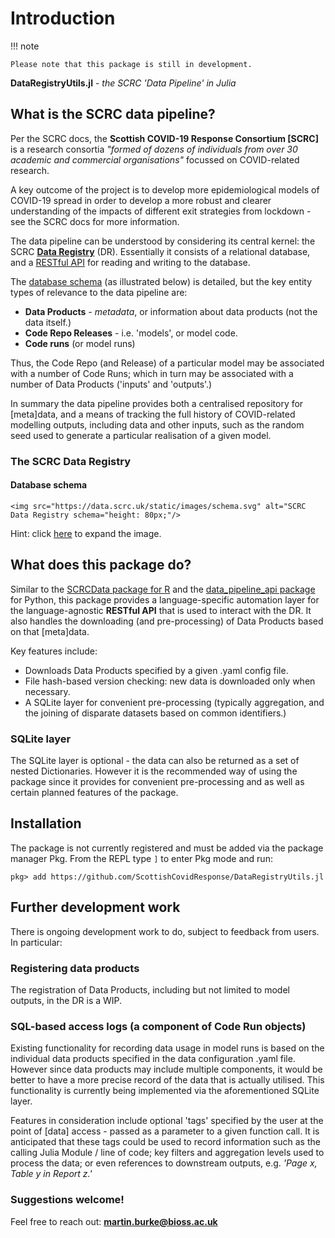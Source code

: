 # Introduction

!!! note

    Please note that this package is still in development.

**DataRegistryUtils.jl**  -  *the SCRC 'Data Pipeline' in Julia*

## What is the SCRC data pipeline?
Per the SCRC docs, the **Scottish COVID-19 Response Consortium [SCRC]** is a research consortia *"formed of dozens of individuals from over 30 academic and commercial organisations"* focussed on COVID-related research.

A key outcome of the project is to develop more epidemiological models of COVID-19 spread in order to develop a more robust and clearer understanding of the impacts of different exit strategies from lockdown - see the SCRC docs for more information.

The data pipeline can be understood by considering its central kernel: the SCRC **[Data Registry](https://data.scrc.uk/)** (DR). Essentially it consists of a relational database, and a [RESTful API](https://data.scrc.uk/api/) for reading and writing to the database.

The [database schema](https://data.scrc.uk/static/images/schema.svg) (as illustrated below) is detailed, but the key entity types of relevance to the data pipeline are:
- **Data Products** - *metadata*, or information about data products (not the data itself.)
- **Code Repo Releases** - i.e. 'models', or model code.
- **Code runs** (or model runs)

Thus, the Code Repo (and Release) of a particular model may be associated with a number of Code Runs; which in turn may be associated with a number of Data Products ('inputs' and 'outputs'.)

In summary the data pipeline provides both a centralised repository for [meta]data, and a means of tracking the full history of COVID-related modelling outputs, including data and other inputs, such as the random seed used to generate a particular realisation of a given model.

### The SCRC Data Registry

#### Database schema

```@raw html
<img src="https://data.scrc.uk/static/images/schema.svg" alt="SCRC Data Registry schema="height: 80px;"/>
```
Hint: click [here](https://data.scrc.uk/static/images/schema.svg) to expand the image.

## What does this package do?

Similar to the [SCRCData package for R](https://scottishcovidresponse.github.io/docs/data_pipeline/R/) and the [data_pipeline_api package](https://scottishcovidresponse.github.io/docs/data_pipeline/python/) for Python, this package provides a language-specific automation layer for the language-agnostic **RESTful API** that is used to interact with the DR. It also handles the downloading (and pre-processing) of Data Products based on that [meta]data.

Key features include:
- Downloads Data Products specified by a given .yaml config file.
- File hash-based version checking: new data is downloaded only when necessary.
- A SQLite layer for convenient pre-processing (typically aggregation, and the joining of disparate datasets based on common identifiers.)

### SQLite layer

The SQLite layer is optional - the data can also be returned as a set of nested Dictionaries. However it is the recommended way of using the package since it provides for convenient pre-processing and as well as certain planned features of the package.

## Installation

The package is not currently registered and must be added via the package manager Pkg. From the REPL type `]` to enter Pkg mode and run:

```
pkg> add https://github.com/ScottishCovidResponse/DataRegistryUtils.jl
```

## Further development work

There is ongoing development work to do, subject to feedback from users. In particular:

### Registering data products

The registration of Data Products, including but not limited to model outputs, in the DR is a WIP.

### SQL-based access logs (a component of Code Run objects)

Existing functionality for recording data usage in model runs is based on the individual data products specified in the data configuration .yaml file. However since data products may include multiple components, it would be better to have a more precise record of the data that is actually utilised. This functionality is currently being implemented via the aforementioned SQLite layer.

Features in consideration include optional 'tags' specified by the user at the point of [data] access - passed as a parameter to a given function call. It is anticipated that these tags could be used to record information such as the calling Julia Module / line of code; key filters and aggregation levels used to process the data; or even references to downstream outputs, e.g. *'Page x, Table y in Report z.'*

### Suggestions welcome!

Feel free to reach out: **martin.burke@bioss.ac.uk**
